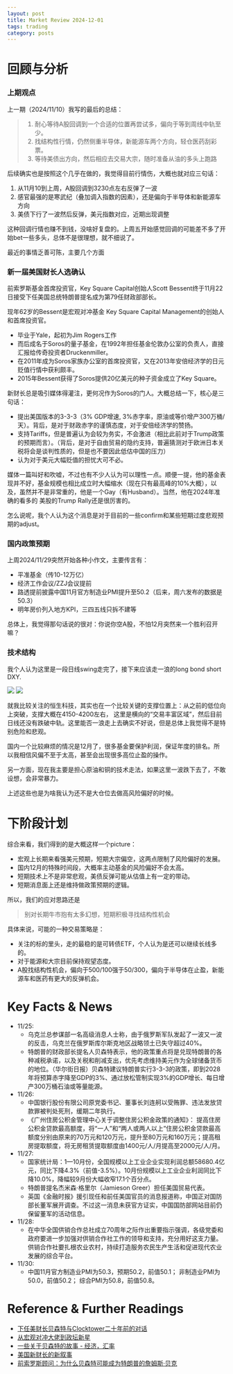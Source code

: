 ```yaml
---
layout: post
title: Market Review 2024-12-01
tags: trading
category: posts
---
```


# 回顾与分析

### 上期观点

上一期（2024/11/10）我写的最后的总结：

> 1. 耐心等待A股回调到一个合适的位置再尝试多，偏向于等到周线中轨至少。
> 2. 找结构性行情，仍然侧重半导体，新能源车两个方向，轻仓医药刮彩票。
> 3. 等待美债出方向，然后相应去交易大宗，随时准备从油的多头上跑路

后续确实也是按照这个几乎在做的，我觉得目前行情伤，大概也就对应三句话：

1. 从11月10到上周，A股回调到3230点左右反弹了一波
2. 感官最强的是寒武纪（叠加调入指数的因素），还是偏向于半导体和新能源车方向
3. 美债下行了一波然后反弹，美元指数对应，近期出现调整

这种回调行情也赚不到钱，没啥好复盘的。上周五开始感觉回调的可能差不多了开始bet一些多头，总体不是很理想，就不细说了。

最近的事情乏善可陈，主要几个方面

### 新一届美国财长人选确认

前索罗斯基金首席投资官，Key Square Capital创始人Scott Bessent终于11月22日接受下任美国总统特朗普提名成为第79任财政部部长。

现年62岁的Bessent是宏观对冲基金 Key Square Capital Management的创始人和首席投资官。

* 毕业于Yale，起初为Jim Rogers工作
* 而后成名于Soros的量子基金，在1992年担任基金伦敦办公室的负责人，直接汇报给传奇投资者Druckenmiller。
* 在2011年成为Soros家族办公室的首席投资官，又在2013年安倍经济学的日元贬值行情中获利颇丰。
* 2015年Bessent获得了Soros提供20亿美元的种子资金成立了Key Square。

新财长总是吸引媒体得灌注，更何况作为Soros的门人。大概总结一下，核心是三句话：

* 提出美国版本的3-3-3（3% GDP增速, 3%赤字率，原油或等价增产300万桶/天）。背后，是对于财政赤字的谨慎态度，对于安倍经济学的赞扬。
* 支持Tariffs，但是普遍认为会较为务实，不会激进（相比此前对于Trump政策的预期而言）。（背后，是对于自由贸易的隐约支持，普遍猜测对于欧洲日本关税将会是谈判性质的，但是也不要因此低估中国的压力）
* 认为对于美元大幅贬值的担忧大可不必。

媒体一篇叫好和吹嘘，不过也有不少人认为可以理性一点。顺便一提，他的基金表现并不好，基金规模也相比成立时大幅缩水（现在只有最高峰的10%大概），以及，虽然并不是非常重的，他是一个Gay（有Husband）。当然，他在2024年准确的看多的
美股的Trump Rally还是很厉害的。

怎么说呢，我个人认为这个消息是对于目前的一些confirm和某些短期过度悲观预期的adjust。

### 国内政策预期

上周2024/11/29突然开始各种小作文，主要传言有：
* 平准基金（传10-12万亿）
* 经济工作会议/ZZJ会议提前
* 路透提前披露中国11月官方制造业PMI提升至50.2（后来，周六发布的数据是50.3）
* 明年房价列入地方KPI，三四五线只拆不建等

总体上，我觉得那句话说的很对：你说你空A股，不怕12月突然来一个胜利召开嘛？

### 技术结构

我个人认为这里是一段日线swing走完了，接下来应该走一浪的long bond short DXY.

![](https://crsando.github.io/images/2024-12-01/US10Y_2024-12-01_17-44-21_6d5bc.png)
![](https://crsando.github.io/images/2024-12-01/DXY_2024-12-01_17-44-46_a7427.png)

就我比较关注的恒生科技，其实也在一个比较关键的支撑位置上：从之前的低位向上突破，支撑大概在4150-4200左右，
这里是横向的“交易丰富区域”，然后目前日线还没有跌破中轨。这里能否一浪走上去确实不好说，但是总体上我觉得不是特别危险和悲观。

国内一个比较麻烦的情况是12月了，很多基金要保护利润，保证年度的排名。所以我相信风偏不至于太高，甚至会出现很多高位止盈的操作。

另一方面，现在我主要是担心原油和铜的技术走法，如果这里一波跌下去了，不敢设想，会非常暴力。

上述这些也是为啥我认为还不是大仓位去做高风险偏好的时候。

# 下阶段计划

综合来看，我们得到的是大概这样一个picture：

* 宏观上长期来看强美元预期，短期大宗偏空，这两点限制了风险偏好的发展。
* 国内12月的特殊时间段，大概率主动基金的风险偏好不会太高。
* 短期技术上不是非常悲观，美债反弹可能从估值上有一定的带动。
* 短期消息面上还是维持做政策预期的逻辑。

所以，我们的应对思路还是
> 别对长期牛市抱有太多幻想，短期积极寻找结构性机会

具体来说，可能的一种交易策略是：
* 关注的标的里头，走的最稳的是可转债ETF，个人认为是还可以继续长线多的。
* 对于能源和大宗目前保持观望态度。
* A股找结构性机会，偏向于500/100强于50/300，偏向于半导体在止盈，新能源车和医药有更大的反弹机会。

# Key Facts & News

- 11/25:
    - 乌克兰总参谋部一名高级消息人士称，由于俄罗斯军队发起了一波又一波的反击，乌克兰在俄罗斯库尔斯克地区战略领土已失守超过40%。
    - 特朗普的财政部长提名人贝森特表示，他的政策重点将是兑现特朗普的各种减税承诺，以及关税和削减支出，优先考虑维持美元作为全球储备货币的地位。（华尔街日报）贝森特建议特朗普实行3-3-3的政策，即到2028年将预算赤字降至GDP的3%、通过放松管制实现3%的GDP增长、每日增产300万桶石油或等量能源。
- 11/26:
    - 中国银行股份有限公司原党委书记、董事长刘连舸以受贿罪、违法发放贷款罪被判处死刑，缓期二年执行。
    - 《广州住房公积金管理中心关于调整住房公积金政策的通知》： 提高住房公积金贷款最高额度，将“一人”和“两人或两人以上”住房公积金贷款最高额度分别由原来的70万元和120万元，提升至80万元和160万元；提高租房提取额度，将无房租赁提取额度由1400元/人/月提高至2000元/人/月。
- 11/27:
    - 国家统计局：1—10月份，全国规模以上工业企业实现利润总额58680.4亿元，同比下降4.3%（前值-3.5%）。10月份规模以上工业企业利润同比下降10.0%，降幅较9月份大幅收窄17.1个百分点。
    - 特朗普提名杰米森·格里尔（Jamieson Greer）担任美国贸易代表。
    - 英国《金融时报》援引现任和前任美国官员的消息报道称，中国正对国防部长董军展开调查。不过这一消息未获官方证实，中国国防部网站目前仍保留董军的活动信息。
- 11/28:
    - 在中华全国供销合作总社成立70周年之际作出重要指示强调，各级党委和政府要进一步加强对供销合作社工作的领导和支持，充分用好这支力量。供销合作社要扎根农业农村，持续打造服务农民生产生活和促进现代农业发展的综合平台。
- 11/30:
    - 中国11月官方制造业PMI为50.3，预期50.2，前值50.1； 非制造业PMI为50.0，前值50.2； 综合PMI为50.8，前值50.8。

# Reference & Further Readings

* [下任美财长贝森特与Clocktower二十年前的对话](https://mp.weixin.qq.com/s/3EDq-IhV8kQeGL_llyhkfg)
* [从宏观对冲大佬到政坛新星](https://mp.weixin.qq.com/s/gJKHj8o3_2ZL2jwpx1bPWw)
* [一些关于贝森特的故事 - 经济，汇率](https://mp.weixin.qq.com/s/wvrAk5-QM6vbXurJRUz9SQ)
* [美国新财长的新叙事](https://mp.weixin.qq.com/s/fjNWbGQ7cjY1L1LwyDraFg)
* [前索罗斯顾问：为什么贝森特可能成为特朗普的詹姆斯·贝克](https://mp.weixin.qq.com/s/Z89X4sD1aTGHoA-6hzVQXg)